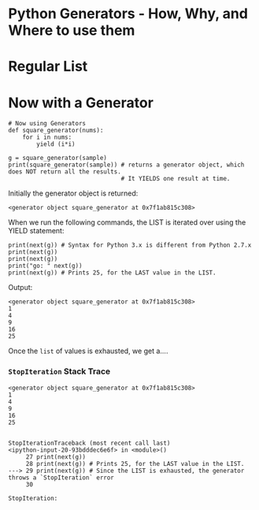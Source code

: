 # Python Generators - How, Why, and Where to use them

# Regular List

# Now with a Generator

```
# Now using Generators
def square_generator(nums):
    for i in nums:
        yield (i*i)
        
g = square_generator(sample)
print(square_generator(sample)) # returns a generator object, which does NOT return all the results.
                                # It YIELDS one result at time. 
```

Initially the generator object is returned:

```
<generator object square_generator at 0x7f1ab815c308>
```

When we run the following commands, the LIST is iterated over using the YIELD statement:
```
print(next(g)) # Syntax for Python 3.x is different from Python 2.7.x
print(next(g))
print(next(g))
print("go: " next(g))
print(next(g)) # Prints 25, for the LAST value in the LIST.
```
Output:
```
<generator object square_generator at 0x7f1ab815c308>
1
4
9
16
25
```
Once the `list` of values is exhausted, we get a....

### `StopIteration` Stack Trace

```
<generator object square_generator at 0x7f1ab815c308>
1
4
9
16
25


StopIterationTraceback (most recent call last)
<ipython-input-20-93bdddec6e6f> in <module>()
     27 print(next(g))
     28 print(next(g)) # Prints 25, for the LAST value in the LIST.
---> 29 print(next(g)) # Since the LIST is exhausted, the generator throws a `StopIteration` error
     30 

StopIteration: 

```
